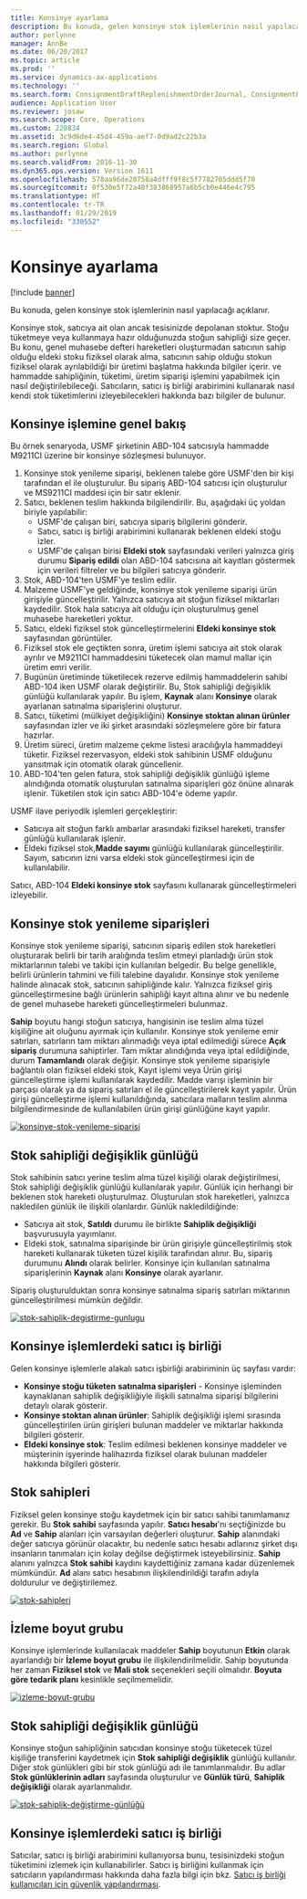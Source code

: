 ```yaml
---
title: Konsinye ayarlama
description: Bu konuda, gelen konsinye stok işlemlerinin nasıl yapılacağı açıklanır.
author: perlynne
manager: AnnBe
ms.date: 06/20/2017
ms.topic: article
ms.prod: ''
ms.service: dynamics-ax-applications
ms.technology: ''
ms.search.form: ConsignmentDraftReplenishmentOrderJournal, ConsignmentProductReceiptLines, ConsignmentReplenishmentOrder, ConsignmentVendorPortalOnHand, InventJournalOwnershipChange, InventOnHandItemListPage, PurchTable, PurchVendorPortalConfirmedOrders, DirPartyTable, EcoResTrackingDimensionGroup, InventJournalName, InventOwner, InventTableInventoryDimensionGroups, VendTable
audience: Application User
ms.reviewer: josaw
ms.search.scope: Core, Operations
ms.custom: 220834
ms.assetid: 3c9d6de4-45d4-459a-aef7-0d9ad2c22b3a
ms.search.region: Global
ms.author: perlynne
ms.search.validFrom: 2016-11-30
ms.dyn365.ops.version: Version 1611
ms.openlocfilehash: 578aa96de28758a4dfff9f8c5f7782705ddd5f70
ms.sourcegitcommit: 0f530e5f72a40f383868957a6b5cb0e446e4c795
ms.translationtype: HT
ms.contentlocale: tr-TR
ms.lasthandoff: 01/29/2019
ms.locfileid: "330552"
---
```

# <a name="set-up-consignment"></a>Konsinye ayarlama

[!include [banner](../includes/banner.md)]

Bu konuda, gelen konsinye stok işlemlerinin nasıl yapılacağı açıklanır.

Konsinye stok, satıcıya ait olan ancak tesisinizde depolanan stoktur. Stoğu tüketmeye veya kullanmaya hazır olduğunuzda stoğun sahipliği size geçer. Bu konu, genel muhasebe defteri hareketleri oluşturmadan satıcının sahip olduğu eldeki stoku fiziksel olarak alma, satıcının sahip olduğu stokun fiziksel olarak ayrılabildiği bir üretimi başlatma hakkında bilgiler içerir. ve hammadde sahipliğinin, tüketimi, üretim siparişi işlemini yapabilmek için nasıl değiştirilebileceği. Satıcıların, satıcı iş birliği arabirimini kullanarak nasıl kendi stok tüketimlerini izleyebilecekleri hakkında bazı bilgiler de bulunur. 

## <a name="overview-of-the-consignment-process"></a>Konsinye işlemine genel bakış
Bu örnek senaryoda, USMF şirketinin ABD-104 satıcısıyla hammadde M9211CI üzerine bir konsinye sözleşmesi bulunuyor.

1.  Konsinye stok yenileme siparişi, beklenen talebe göre USMF'den bir kişi tarafından el ile oluşturulur. Bu sipariş ABD-104 satıcısı için oluşturulur ve MS9211CI maddesi için bir satır eklenir.
2.  Satıcı, beklenen teslim hakkında bilgilendirilir. Bu, aşağıdaki üç yoldan biriyle yapılabilir:
    -   USMF'de çalışan biri, satıcıya sipariş bilgilerini gönderir.
    -   Satıcı, satıcı iş birliği arabirimini kullanarak beklenen eldeki stoğu izler.
    -   USMF'de çalışan birisi **Eldeki stok** sayfasındaki verileri yalnızca giriş durumu **Sipariş edildi** olan ABD-104 satıcısına ait kayıtları göstermek için verileri filtreler ve bu bilgileri satıcıya gönderir.
3.  Stok, ABD-104'ten USMF'ye teslim edilir.
4.  Malzeme USMF'ye geldiğinde, konsinye stok yenileme siparişi ürün girişiyle güncelleştirilir. Yalnızca satıcıya ait stoğun fiziksel miktarları kaydedilir. Stok hala satıcıya ait olduğu için oluşturulmuş genel muhasebe hareketleri yoktur.
5.  Satıcı, eldeki fiziksel stok güncelleştirmelerini **Eldeki konsinye stok** sayfasından görüntüler.
6.  Fiziksel stok ele geçtikten sonra, üretim işlemi satıcıya ait stok olarak ayrılır ve M9211CI hammaddesini tüketecek olan mamul mallar için üretim emri verilir.
7.  Bugünün üretiminde tüketilecek rezerve edilmiş hammaddelerin sahibi ABD-104 iken USMF olarak değiştirilir. Bu, Stok sahipliği değişiklik günlüğü kullanılarak yapılır. Bu işlem, **Kaynak** alanı **Konsinye** olarak ayarlanan satınalma siparişlerini oluşturur.
8.  Satıcı, tüketimi (mülkiyet değişikliğini) **Konsinye stoktan alınan ürünler** sayfasından izler ve iki şirket arasındaki sözleşmelere göre bir fatura hazırlar.
9.  Üretim süreci, üretim malzeme çekme listesi aracılığıyla hammaddeyi tüketir. Fiziksel rezervasyon, eldeki stok sahibinin USMF olduğunu yansıtmak için otomatik olarak güncellenir.
10. ABD-104'ten gelen fatura, stok sahipliği değişiklik günlüğü işleme alındığında otomatik oluşturulan satınalma siparişleri göz önüne alınarak işlenir. Tüketilen stok için satıcı ABD-104'e ödeme yapılır.

USMF ilave periyodik işlemleri gerçekleştirir:

-   Satıcıya ait stoğun farklı ambarlar arasındaki fiziksel hareketi, transfer günlüğü kullanılarak işlenir.
-   Eldeki fiziksel stok,**Madde sayımı** günlüğü kullanılarak güncelleştirilir. Sayım, satıcının izni varsa eldeki stok güncelleştirmesi için de kullanılabilir.

Satıcı, ABD-104 **Eldeki konsinye stok** sayfasını kullanarak güncelleştirmeleri izleyebilir.

## <a name="consignment-replenishment-orders"></a>Konsinye stok yenileme siparişleri
Konsinye stok yenileme siparişi, satıcının sipariş edilen stok hareketleri oluşturarak belirli bir tarih aralığında teslim etmeyi planladığı ürün stok miktarlarının talebi ve takibi için kullanılan belgedir. Bu belge genellikle, belirli ürünlerin tahmini ve fiili talebine dayalıdır. Konsinye stok yenileme halinde alınacak stok, satıcının sahipliğinde kalır. Yalnızca fiziksel giriş güncelleştirmesine bağlı ürünlerin sahipliği kayıt altına alınır ve bu nedenle de genel muhasebe hareketi güncelleştirmeleri bulunmaz. 

**Sahip** boyutu hangi stoğun satıcıya, hangisinin ise teslim alma tüzel kişiliğine ait oluğunu ayırmak için kullanılır. Konsinye stok yenileme emir satırları, satırların tam miktarı alınmadığı veya iptal edilmediği sürece **Açık sipariş** durumuna sahiptirler. Tam miktar alındığında veya iptal edildiğinde, durum **Tamamlandı** olarak değişir. Konsinye stok yenileme siparişiyle bağlantılı olan fiziksel eldeki stok, Kayıt işlemi veya Ürün girişi güncelleştirme işlemi kullanılarak kaydedilir. Madde varışı işleminin bir parçası olarak ya da sipariş satırları el ile güncelleştirilerek kayıt yapılır. Ürün girişi güncelleştirme işlemi kullanıldığında, satıcılara malların teslim alınma bilgilendirmesinde de kullanılabilen ürün girişi günlüğüne kayıt yapılır.

[![konsinye-stok-yenileme-siparisi](./media/consignment-replenishment-order.png)](./media/consignment-replenishment-order.png)

## <a name="inventory-ownership-change-journal"></a>Stok sahipliği değişiklik günlüğü
Stok sahibinin satıcı yerine teslim alma tüzel kişiliği olarak değiştirilmesi, Stok sahipliği değişiklik günlüğü kullanılarak yapılır. Günlük için herhangi bir beklenen stok hareketi oluşturulmaz. Oluşturulan stok hareketleri, yalnızca nakledilen günlük ile ilişkili olanlardır. Günlük nakledildiğinde:

-   Satıcıya ait stok, **Satıldı** durumu ile birlikte **Sahiplik değişikliği** başvurusuyla yayımlanır.
-   Eldeki stok, satınalma siparişinde bir ürün girişiyle güncelleştirilmiş stok hareketi kullanarak tüketen tüzel kişilik tarafından alınır. Bu, sipariş durumunu **Alındı** olarak belirler. Konsinye için kullanılan satınalma siparişlerinin **Kaynak** alanı **Konsinye** olarak ayarlanır.

Sipariş oluşturulduktan sonra konsinye satınalma sipariş satırları miktarının güncelleştirilmesi mümkün değildir.

[![stok-sahiplik-degistirme-gunlugu](./media/inventory-ownership-change-journal.png)](./media/inventory-ownership-change-journal.png)

## <a name="vendor-collaboration-in-consignment-processes"></a>Konsinye işlemlerdeki satıcı iş birliği
Gelen konsinye işlemlerle alakalı satıcı işbirliği arabiriminin üç sayfası vardır:

-   **Konsinye stoğu tüketen** **satınalma siparişleri** - Konsinye işleminden kaynaklanan sahiplik değişikliğiyle ilişkili satınalma siparişi bilgilerini detaylı olarak gösterir.
-   **Konsinye stoktan alınan ürünler**: Sahiplik değişikliği işlemi sırasında güncelleştirilen ürün girişleri bulunan maddeler ve miktarlar hakkında bilgileri gösterir.
-   **Eldeki konsinye stok**: Teslim edilmesi beklenen konsinye maddeler ve müşterinin işyerinde halihazırda fiziksel olarak bulunan maddeler hakkında bilgileri gösterir.

## <a name="inventory-owners"></a>Stok sahipleri
Fiziksel gelen konsinye stoğu kaydetmek için bir satıcı sahibi tanımlamanız gerekir. Bu **Stok sahibi** sayfasında yapılır. **Satıcı hesabı**'nı seçtiğinizde bu **Ad** ve **Sahip** alanları için varsayılan değerleri oluşturur. **Sahip** alanındaki değer satıcıya görünür olacaktır, bu nedenle satıcı hesabı adlarınız şirket dışı insanların tanımaları için kolay değilse değiştirmek isteyebilirsiniz. **Sahip** alanını yalnızca **Stok sahibi** kaydını kaydettiğiniz zamana kadar düzenlemek mümkündür. **Ad** alanı satıcı hesabının ilişkilendirildiği tarafın adıyla doldurulur ve değiştirilemez.

[![stok-sahipleri](./media/inventory-owners.png)](./media/inventory-owners.png)

## <a name="tracking-dimension-group"></a>İzleme boyut grubu
Konsinye işlemlerinde kullanılacak maddeler **Sahip** boyutunun **Etkin** olarak ayarlandığı bir **İzleme boyut grubu** ile ilişkilendirilmelidir. Sahip boyutunda her zaman **Fiziksel stok** ve **Mali stok** seçenekleri seçili olmalıdır. **Boyuta göre tedarik planı** kesinlikle seçilmemelidir.

[![izleme-boyut-grubu](./media/tracking-dimension-group.png)](./media/tracking-dimension-group.png)

## <a name="inventory-ownership-change-journal"></a>Stok sahipliği değişiklik günlüğü
Konsinye stoğun sahipliğinin satıcıdan konsinye stoğu tüketecek tüzel kişiliğe transferini kaydetmek için **Stok sahipliği değişiklik** günlüğü kullanılır. Diğer stok günlükleri gibi bir stok günlüğü adı ile tanımlanmalıdır. Bu adlar **Stok günlüklerinin adları** sayfasında oluşturulur ve **Günlük türü**, **Sahiplik değişikliği** olarak ayarlanmalıdır.

[![stok-sahiplik-değiştirme-günlüğü](./media/inventory-ownership-change-journal.png)](./media/inventory-ownership-change-journal.png)

## <a name="vendor-collaboration-in-consignment-processes"></a>Konsinye işlemlerdeki satıcı iş birliği
Satıcılar, satıcı iş birliği arabirimini kullanıyorsa bunu, tesisinizdeki stoğun tüketimini izlemek için kullanabilirler. Satıcı iş birliğini kullanmak için satıcıların yapılandırması hakkında daha fazla bilgi için bkz. [Satıcı iş birliği kullanıcıları için güvenlik yapılandırması](../procurement/configure-security-vendor-portal-users.md).





